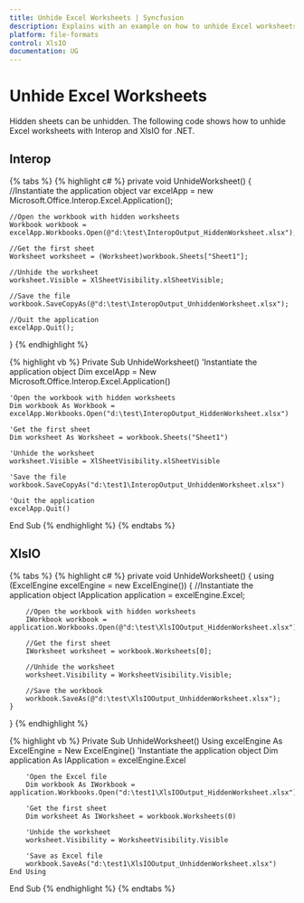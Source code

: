 ```yaml
---
title: Unhide Excel Worksheets | Syncfusion
description: Explains with an example on how to unhide Excel worksheets which are in hidden state using Interop and XlsIO.
platform: file-formats
control: XlsIO
documentation: UG
---
```


# Unhide Excel Worksheets

Hidden sheets can be unhidden. The following code shows how to unhide Excel worksheets with Interop and XlsIO for .NET.

## Interop

{% tabs %}
{% highlight c# %}
private void UnhideWorksheet()
{
    //Instantiate the application object
    var excelApp = new Microsoft.Office.Interop.Excel.Application();

    //Open the workbook with hidden worksheets
    Workbook workbook = excelApp.Workbooks.Open(@"d:\test\InteropOutput_HiddenWorksheet.xlsx");

    //Get the first sheet
    Worksheet worksheet = (Worksheet)workbook.Sheets["Sheet1"];

    //Unhide the worksheet
    worksheet.Visible = XlSheetVisibility.xlSheetVisible;

    //Save the file
    workbook.SaveCopyAs(@"d:\test\InteropOutput_UnhiddenWorksheet.xlsx");

    //Quit the application
    excelApp.Quit();
}
{% endhighlight %}

{% highlight vb %}
Private Sub UnhideWorksheet()
    'Instantiate the application object
    Dim excelApp = New Microsoft.Office.Interop.Excel.Application()

    'Open the workbook with hidden worksheets
    Dim workbook As Workbook = excelApp.Workbooks.Open("d:\test\InteropOutput_HiddenWorksheet.xlsx")

    'Get the first sheet
    Dim worksheet As Worksheet = workbook.Sheets("Sheet1")

    'Unhide the worksheet
    worksheet.Visible = XlSheetVisibility.xlSheetVisible

    'Save the file
    workbook.SaveCopyAs("d:\test1\InteropOutput_UnhiddenWorksheet.xlsx")

    'Quit the application
    excelApp.Quit()
End Sub
{% endhighlight %}
{% endtabs %}

## XlsIO

{% tabs %}
{% highlight c# %}
private void UnhideWorksheet()
{
    using (ExcelEngine excelEngine = new ExcelEngine())
    {
        //Instantiate the application object
        IApplication application = excelEngine.Excel;

        //Open the workbook with hidden worksheets
        IWorkbook workbook = application.Workbooks.Open(@"d:\test\XlsIOOutput_HiddenWorksheet.xlsx");

        //Get the first sheet
        IWorksheet worksheet = workbook.Worksheets[0];

        //Unhide the worksheet
        worksheet.Visibility = WorksheetVisibility.Visible;

        //Save the workbook
        workbook.SaveAs(@"d:\test\XlsIOOutput_UnhiddenWorksheet.xlsx");
    }
}
{% endhighlight %}

{% highlight vb %}
Private Sub UnhideWorksheet()
    Using excelEngine As ExcelEngine = New ExcelEngine()
        'Instantiate the application object
        Dim application As IApplication = excelEngine.Excel

        'Open the Excel file
        Dim workbook As IWorkbook = application.Workbooks.Open("d:\test1\XlsIOOutput_HiddenWorksheet.xlsx")

        'Get the first sheet
        Dim worksheet As IWorksheet = workbook.Worksheets(0)

        'Unhide the worksheet
        worksheet.Visibility = WorksheetVisibility.Visible

        'Save as Excel file
        workbook.SaveAs("d:\test1\XlsIOOutput_UnhiddenWorksheet.xlsx")
    End Using
End Sub
{% endhighlight %}
{% endtabs %}
